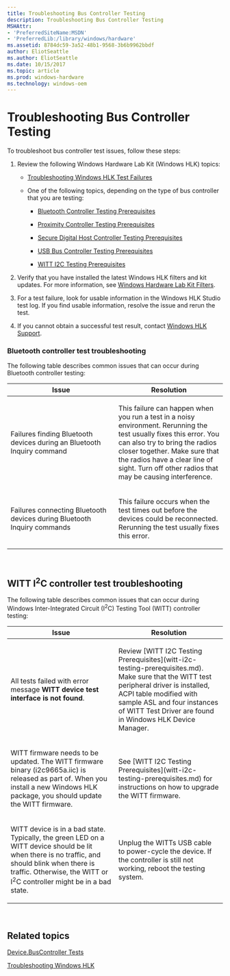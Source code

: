 ```yaml
---
title: Troubleshooting Bus Controller Testing
description: Troubleshooting Bus Controller Testing
MSHAttr:
- 'PreferredSiteName:MSDN'
- 'PreferredLib:/library/windows/hardware'
ms.assetid: 8784dc59-3a52-48b1-9568-3b6b9962bbdf
author: EliotSeattle
ms.author: EliotSeattle
ms.date: 10/15/2017
ms.topic: article
ms.prod: windows-hardware
ms.technology: windows-oem
---
```


# Troubleshooting Bus Controller Testing


To troubleshoot bus controller test issues, follow these steps:

1.  Review the following Windows Hardware Lab Kit (Windows HLK) topics:

    -   [Troubleshooting Windows HLK Test Failures](..\user\troubleshooting-windows-hlk-test-failures.md)

    -   One of the following topics, depending on the type of bus controller that you are testing:

        -   [Bluetooth Controller Testing Prerequisites](bluetooth-controller-testing-prerequisites.md)

        -   [Proximity Controller Testing Prerequisites](proximity-controller-testing-prerequisites.md)

        -   [Secure Digital Host Controller Testing Prerequisites](secure-digital-host-controller-testing-prerequisites.md)

        -   [USB Bus Controller Testing Prerequisites](usb-bus-controller-testing-prerequisites.md)

        -   [WITT I2C Testing Prerequisites](witt-i2c-testing-prerequisites.md)

2.  Verify that you have installed the latest Windows HLK filters and kit updates. For more information, see [Windows Hardware Lab Kit Filters](..\user\windows-hardware-lab-kit-filters.md).

3.  For a test failure, look for usable information in the Windows HLK Studio test log. If you find usable information, resolve the issue and rerun the test.

4.  If you cannot obtain a successful test result, contact [Windows HLK Support](..\user\windows-hlk-support.md).

### <span id="bluetooth"></span><span id="BLUETOOTH"></span>Bluetooth controller test troubleshooting

The following table describes common issues that can occur during Bluetooth controller testing:

<table>
<colgroup>
<col width="50%" />
<col width="50%" />
</colgroup>
<thead>
<tr class="header">
<th>Issue</th>
<th>Resolution</th>
</tr>
</thead>
<tbody>
<tr class="odd">
<td><p>Failures finding Bluetooth devices during an Bluetooth Inquiry command</p></td>
<td><p>This failure can happen when you run a test in a noisy environment. Rerunning the test usually fixes this error. You can also try to bring the radios closer together. Make sure that the radios have a clear line of sight. Turn off other radios that may be causing interference.</p></td>
</tr>
<tr class="even">
<td><p>Failures connecting Bluetooth devices during Bluetooth Inquiry commands</p></td>
<td><p>This failure occurs when the test times out before the devices could be reconnected. Rerunning the test usually fixes this error.</p></td>
</tr>
</tbody>
</table>

 

## <span id="witti2c"></span><span id="WITTI2C"></span>WITT I<sup>2</sup>C controller test troubleshooting


The following table describes common issues that can occur during Windows Inter-Integrated Circuit (I<sup>2</sup>C) Testing Tool (WITT) controller testing:

<table>
<colgroup>
<col width="50%" />
<col width="50%" />
</colgroup>
<thead>
<tr class="header">
<th>Issue</th>
<th>Resolution</th>
</tr>
</thead>
<tbody>
<tr class="odd">
<td><p>All tests failed with error message <strong>WITT device test interface is not found</strong>.</p></td>
<td><p>Review [WITT I2C Testing Prerequisites](witt-i2c-testing-prerequisites.md). Make sure that the WITT test peripheral driver is installed, ACPI table modified with sample ASL and four instances of WITT Test Driver are found in Windows HLK Device Manager.</p></td>
</tr>
<tr class="even">
<td><p>WITT firmware needs to be updated. The WITT firmware binary (i2c9665a.iic) is released as part of. When you install a new Windows HLK package, you should update the WITT firmware.</p></td>
<td><p>See [WITT I2C Testing Prerequisites](witt-i2c-testing-prerequisites.md) for instructions on how to upgrade the WITT firmware.</p></td>
</tr>
<tr class="odd">
<td><p>WITT device is in a bad state. Typically, the green LED on a WITT device should be lit when there is no traffic, and should blink when there is traffic. Otherwise, the WITT or I<sup>2</sup>C controller might be in a bad state.</p></td>
<td><p>Unplug the WITTs USB cable to power-cycle the device. If the controller is still not working, reboot the testing system.</p></td>
</tr>
</tbody>
</table>

 

## <span id="related_topics"></span>Related topics


[Device.BusController Tests](device-buscontroller-tests.md)

[Troubleshooting Windows HLK](..\user\troubleshooting-windows-hlk.md)

 

 







